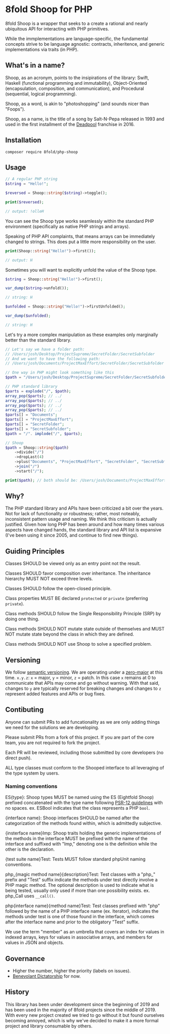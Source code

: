# 8fold Shoop for PHP

8fold Shoop is a wrapper that seeks to a create a rational and nearly ubiquitous API for interacting with PHP primitives.

While the immplementations are language-specific, the fundamental concepts strive to be language agnostic: contracts, inheritence, and generic implementations via traits (in PHP).

## What's in a name?

Shoop, as an acronym, points to the insipirations of the library: Swift, Haskell (functional programming and immutability), Object-Oriented (encapsulation, composition, and communication), and Procedural (sequential, logical programming).

Shoop, as a word, is akin to "photoshopping" (and sounds nicer than "Foops").

Shoop, as a name, is the title of a song by Salt-N-Pepa released in 1993 and used in the first installment of the [Deadpool](https://youtu.be/FOJWJmlYxlE) franchise in 2016.

## Installation

```
composer require 8fold/php-shoop
```

## Usage

```php
// A regular PHP string
$string = "Hello!";

$reversed = Shoop::string($string)->toggle();

print($reversed);

// output: !olleH
```

You can see the Shoop type works seamlessly within the standard PHP environment (specifically as native PHP strings and arrays).

Speaking of PHP API complaints, that means arrays can be immediately changed to strings. This does put a little more responsibility on the user.

```php
print(Shoop::string("Hello!")->first());

// output: H
```

Sometimes you will want to explicitly unfold the value of the Shoop type.

```php
$string = Shoop::string("Hello!")->first();

var_dump($string->unfold());

// string: H

$unfolded = Shoop::string("Hello!")->firstUnfolded();

var_dump($unfolded);

// string: H
```

Let's try a more complex manipulation as these examples only marginally better than the standard library.

```php
// Let's say we have a folder path:
// /Users/josh/Desktop/ProjectSupreme/SecretFolder/SecretSubfolder
// And we want to have the following path:
// /Users/josh/Documents/ProjectMaxEffort/SecretFolder/SecretSubfolder

// One way in PHP might look something like this
$path = "/Users/josh/Desktop/ProjectSupreme/SecretFolder/SecretSubfolder";

// PHP standard library
$parts = explode("/", $path);
array_pop($parts); // ../
array_pop($parts); // ../
array_pop($parts); // ../
array_pop($parts); // ../
$parts[] = "Documents";
$parts[] = "ProjectMaxEffort";
$parts[] = "SecretFolder";
$parts[] = "SecretSubfolder";
$path = "/". implode("/", $parts);

// Shoop
$path = Shoop::string($path)
	->divide("/")
	->dropLast(4)
	->plus("Documents", "ProjectMaxEffort", "SecretFolder", "SecretSubfolder")
	->join("/")
	->start("/");

print($path); // both should be: /Users/josh/Documents/ProjectMaxEffort/SecretFolder/SecretSubfolder
```

## Why?

The PHP standard library and APIs have been criticized a bit over the years. Not for lack of functionality or robustness; rather, most noteably, inconsistent pattern usage and naming. We think this criticism is actually justified. Given how long PHP has been around and how many times various aspects have changed hands, the standard library and API list is expansive (I've been using it since 2005, and continue to find new things).

## Guiding Principles

Classes SHOULD be viewed only as an entry point not the result.

Classes SHOULD favor composition over inheritance. The inheritance hierarchy MUST NOT exceed three levels.

Classes SHOULD follow the open-closed principle.

Class properties MUST BE declared `protected` or `private` (preferring `private`).

Class methods SHOULD follow the Single Responsibility Principle (SRP) by doing one thing.

Class methods SHOULD NOT mutate state outside of themselves and MUST NOT mutate state beyond the class in which they are defined.

Class methods SHOULD NOT use Shoop to solve a specified problem.

## Versioning

We follow [semantic versioning](https://semver.org/). We are operating under a [zero-major](https://semver.org/#spec-item-4) at this time. `x.y.z`: `x` = major, `y` = minor, `z` = patch. In this case `x` remains at 0 to communicate that APIs may come and go without warning. With that said, changes to `y` are typically reserved for breaking changes and changes to `z` represent added features and APIs or bug fixes.

## Contibuting

Anyone can submit PRs to add funcationality as we are only adding things we need for the solutions we are developing.

Please submit PRs from a fork of this project. If you are part of the core team, you are not required to fork the project.

Each PR will be reviewed, including those submitted by core developers (no direct push).

ALL type classes must conform to the Shooped interface to all leveraging of the type system by users.

### Naming conventions

ES{type}: Shoop types MUST be named using the ES (Eightfold Shoop) prefixed concatenated with the type name following [PSR-12 guidelines](https://www.php-fig.org/psr/psr-12/) with no spaces. ex. ESBool indicates that the class represents a PHP `bool`.

{interface name}: Shoop interfaces SHOULD be named after the categorization of the methods found within, which is admittedly subjective.

{insterface name}Imp: Shoop traits holding the generic implementations of the methods in the interface MUST be prefixed with the name of the interface and suffixed with "Imp," denoting one is the definition while the other is the declaration.

{test suite name}Test: Tests MUST follow standard phpUnit naming conventions.

php_{magic method name}{description}Test: Test classes with a "php_" prefix and "Test" suffix indicate the methods under test directly involve a PHP magic method. The optional description is used to indicate what is being tested, usually only used if more than one possibility exists. ex. php_Call uses `__call()`.

php{interface name}{method name}Test: Test classes prefixed with "php" followed by the name of a PHP interface name (ex. Iterator), indicates the methods under test is one of those found in the interface, which comes after the interface name and prior to the obligatory "Test" suffix.

We use the term "member" as an umbrella that covers an index for values in indexed arrays, keys for values in associative arrays, and members for values in JSON and objects.

## Governance

- Higher the number, higher the priority (labels on issues).
- [Benevolant Dictatorship](https://github.com/8fold/php-shoop/blob/master/GOVERNANCE.md) for now.

## History

This library has been under development since the beginning of 2019 and has been used in the majority of 8fold projects since the middle of 2019. With every new project created we tried to go without it but found ourselves becoming annoyed, which is why we've decided to make it a more formal project and library consumable by others.





